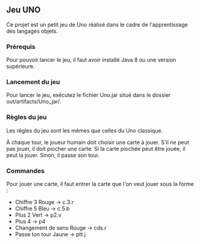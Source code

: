## Jeu UNO
Ce projet est un petit jeu de Uno réalisé dans le cadre de l'apprentissage des langages objets.

### Prérequis
Pour pouvoir lancer le jeu, il faut avoir installé Java 8 ou une version supérieure.

### Lancement du jeu
Pour lancer le jeu, exécutez le fichier Uno.jar situé dans le dossier out/artifacts/Uno_jar/.

### Règles du jeu
Les règles du jeu sont les mêmes que celles du Uno classique.

À chaque tour, le joueur humain doit choisir une carte à jouer. S'il ne peut pas jouer, il doit piocher une carte. Si la carte piochée peut être jouée, il peut la jouer. Sinon, il passe son tour.

### Commandes
Pour jouer une carte, il faut entrer la carte que l'on veut jouer sous la forme :

- Chiffre 3 Rouge -> c.3.r
- Chiffre 5 Bleu -> c.5.b
- Plus 2 Vert -> p2.v
- Plus 4 -> p4
- Changement de sens Rouge -> cds.r
- Passe ton tour Jaune -> ptt.j